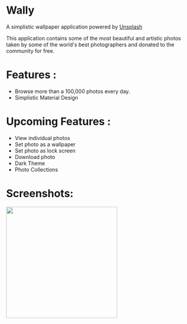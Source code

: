 # Wally

A simplistic wallpaper application powered by [Unsplash](unsplash.com)

This application contains some of the most beautiful and artistic photos taken by some of the world's best photographers and donated to the community for free.

# Features :

* Browse more than a 100,000 photos every day.
* Simplistic Material Design

# Upcoming Features :

* View individual photos
* Set photo as a wallpaper
* Set photo as lock screen
* Download photo
* Dark Theme
* Photo Collections

# Screenshots:

<img src="https://github.com/sriramr98/Wallly/blob/dev/Screenshots/Screenshot_1.jpg" width="300" />
